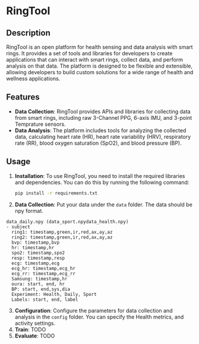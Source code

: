 # RingTool
## Description
RingTool is an open platform for health sensing and data analysis with smart rings. It provides a set of tools and libraries for developers to create applications that can interact with smart rings, collect data, and perform analysis on that data. The platform is designed to be flexible and extensible, allowing developers to build custom solutions for a wide range of health and wellness applications.

## Features
- **Data Collection**: RingTool provides APIs and libraries for collecting data from smart rings, including raw 3-Channel PPG, 6-axis IMU, and 3-point Temprature sensors.
- **Data Analysis**: The platform includes tools for analyzing the collected data, calculating heart rate (HR), heart rate variability (HRV), respiratory rate (RR), blood oxygen saturation (SpO2), and blood pressure (BP).

## Usage
1. **Installation**: To use RingTool, you need to install the required libraries and dependencies. You can do this by running the following command:
   ```bash
   pip install -r requirements.txt
   ```
2. **Data Collection**: Put your data under the `data` folder. The data should be npy format. 
``` 
data_daily.npy (data_sport.npydata_health.npy) 
- subject
  ring1: timestamp,green,ir,red,ax,ay,az
  ring2: timestamp,green,ir,red,ax,ay,az
  bvp: timestamp,bvp
  hr: timestamp,hr
  spo2: timestamp,spo2
  resp: timestamp,resp
  ecg: timestamp,ecg
  ecg_hr: timestamp,ecg_hr
  ecg_rr: timestamp,ecg_rr
  Samsung: timestamp,hr
  oura: start, end, hr
  BP: start, end,sys,dia
  Experiment: Health, Daily, Sport
  Labels: start, end, label
```
3. **Configuration**: Configure the parameters for data collection and analysis in the `config` folder. You can specify the Health metrics, and activity settings.
4. **Train**: TODO
5. **Evaluate**: TODO
